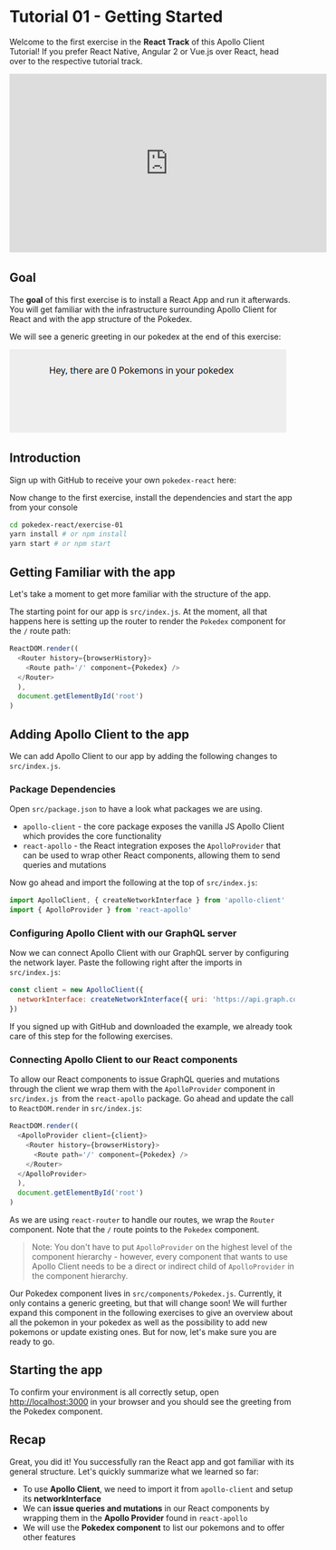 # Tutorial 01 - Getting Started

Welcome to the first exercise in the **React Track** of this Apollo Client Tutorial! If you prefer React Native, Angular 2 or Vue.js over React, head over to the respective tutorial track.

<iframe width="560" height="315" src="https://www.youtube.com/embed/TiqPHEzSOg0" frameborder="0" allowfullscreen></iframe>

## Goal

The **goal** of this first exercise is to install a React App and run it afterwards. You will get familiar with the infrastructure surrounding Apollo Client for React and with the app structure of the Pokedex.

We will see a generic greeting in our pokedex at the end of this exercise:

![](../images/react-exercise-01-pokedex.png)

## Introduction

Sign up with GitHub to receive your own `pokedex-react` here:

<!-- __DOWNLOAD_REACT__ -->

Now change to the first exercise, install the dependencies and start the app from your console

```sh
cd pokedex-react/exercise-01
yarn install # or npm install
yarn start # or npm start
```

## Getting Familiar with the app

Let's take a moment to get more familiar with the structure of the app.

The starting point for our app is `src/index.js`. At the moment, all that happens here is setting up the router to render the `Pokedex` component for the `/` route path:

```js
ReactDOM.render((
  <Router history={browserHistory}>
    <Route path='/' component={Pokedex} />
  </Router>
  ),
  document.getElementById('root')
)
```

## Adding Apollo Client to the app

We can add Apollo Client to our app by adding the following changes to `src/index.js`.

### Package Dependencies

Open `src/package.json` to have a look what packages we are using.

* `apollo-client` - the core package exposes the vanilla JS Apollo Client which provides the core functionality
* `react-apollo` - the React integration exposes the `ApolloProvider` that can be used to wrap other React components, allowing them to send queries and mutations

Now go ahead and import the following at the top of `src/index.js`:

```js@src/index.js
import ApolloClient, { createNetworkInterface } from 'apollo-client'
import { ApolloProvider } from 'react-apollo'
```

### Configuring Apollo Client with our GraphQL server

Now we can connect Apollo Client with our GraphQL server by configuring the network layer. Paste the following right after the imports in `src/index.js`:

```js@src/index.js
const client = new ApolloClient({
  networkInterface: createNetworkInterface({ uri: 'https://api.graph.cool/simple/v1/__PROJECT_ID__'}),
})
```

If you signed up with GitHub and downloaded the example, we already took care of this step for the following exercises.

### Connecting Apollo Client to our React components

To allow our React components to issue GraphQL queries and mutations through the client we wrap them with the `ApolloProvider` component in `src/index.js `from the `react-apollo` package. Go ahead and update the call to `ReactDOM.render` in `src/index.js`:

```js@src/index.js
ReactDOM.render((
  <ApolloProvider client={client}>
    <Router history={browserHistory}>
      <Route path='/' component={Pokedex} />
    </Router>
  </ApolloProvider>
  ),
  document.getElementById('root')
)
```

As we are using `react-router` to handle our routes, we wrap the `Router` component. Note that the `/` route points to the `Pokedex` component.

> Note: You don't have to put `ApolloProvider` on the highest level of the component hierarchy - however, every component that wants to use Apollo Client needs to be a direct or indirect child of `ApolloProvider` in the component hierarchy.

Our Pokedex component lives in `src/components/Pokedex.js`. Currently, it only contains a generic greeting, but that will change soon! We will further expand this component in the following exercises to give an overview about all the pokemon in your pokedex as well as the possibility to add new pokemons or update existing ones. But for now, let's make sure you are ready to go.

## Starting the app

To confirm your environment is all correctly setup, open [http://localhost:3000](http://localhost:3000) in your browser and you should see the greeting from the Pokedex component.

## Recap

Great, you did it! You successfully ran the React app and got familiar with its general structure. Let's quickly summarize what we learned so far:

* To use **Apollo Client**, we need to import it from `apollo-client` and setup its **networkInterface**
* We can **issue queries and mutations** in our React components by wrapping them in the **Apollo Provider** found in `react-apollo`
* We will use the **Pokedex component** to list our pokemons and to offer other features
